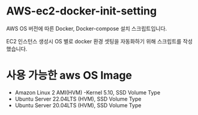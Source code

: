 # AWS-ec2-docker-init-setting
AWS OS 버전에 따른 Docker, Docker-compose 설치 스크립트입니다.<p></p>
EC2 인스턴스 생성시 OS 별로 docker 환경 셋팅을 자동화하기 위해 스크립트를 작성했습니다.

# 사용 가능한 aws OS Image
- Amazon Linux 2 AMI(HVM) -Kernel 5.10, SSD Volume Type
- Ubuntu Server 22.04LTS (HVM), SSD Volume Type
- Ubuntu Server 20.04LTS (HVM), SSD Volume Type


